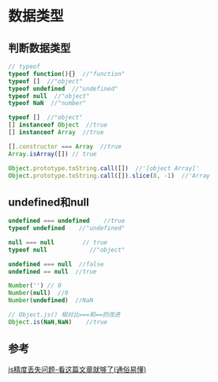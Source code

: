 # 数据类型

## 判断数据类型

```js
// typeof
typeof function(){}  //"function"
typeof []  //"object"
typeof undefined  //"undefined"
typeof null  //"object"
typeof NaN  //"number"
```

```js
typeof []  //"object"
[] instanceof Object  //true
[] instanceof Array  //true

[].constructor === Array  //true
Array.isArray([]) // true

Object.prototype.toString.call([])  //'[object Array]'
Object.prototype.toString.call([]).slice(8, -1)  //'Array
```

## undefined和null

```js
undefined === undefined    //true
typeof undefined    //"undefined"

null === null        // true
typeof null            //"object"

undefined === null  //false
undefined == null  //true

Number('') // 0
Number(null)  //0
Number(undefined)  //NaN

// Object.js() 相对比===和==的改进
Object.is(NaN,NaN)    //true
```

## 参考

[js精度丢失问题-看这篇文章就够了(通俗易懂)](https://zhuanlan.zhihu.com/p/100353781)

